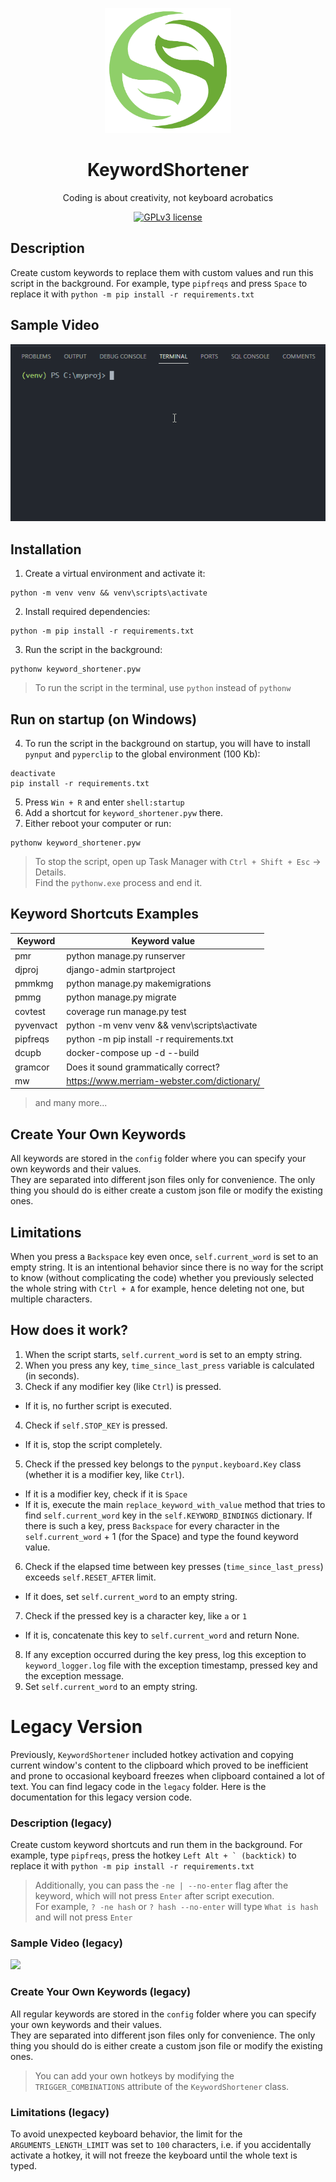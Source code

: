 <div align = "center">

<img src="./media/logo.png" height="200"></img>

<h1>KeywordShortener</h1>

<p>Coding is about creativity, not keyboard acrobatics</p>

[![GPLv3 license](https://img.shields.io/badge/License-GPLv3-blue.svg)](https://www.gnu.org/licenses/gpl-3.0.en.html)

</div>


## Description
Create custom keywords to replace them with custom values and run this script in the background. For example, type `pipfreqs` and press `Space` to replace it with `python -m pip install -r requirements.txt`


## Sample Video
<img src="media/demo.gif"></img>


## Installation
1. Create a virtual environment and activate it:
```
python -m venv venv && venv\scripts\activate
```
2. Install required dependencies:
```
python -m pip install -r requirements.txt
```
3. Run the script in the background:
```
pythonw keyword_shortener.pyw
```
> To run the script in the terminal, use `python` instead of `pythonw`


## Run on startup (on Windows)
4. To run the script in the background on startup, you will have to install `pynput` and `pyperclip` to the global environment (100 Kb):
```
deactivate
pip install -r requirements.txt
```
5. Press `Win + R` and enter `shell:startup`
1. Add a shortcut for `keyword_shortener.pyw` there.
1. Either reboot your computer or run:
```
pythonw keyword_shortener.pyw
```
> To stop the script, open up Task Manager with `Ctrl + Shift + Esc` -> Details.<br>Find the `pythonw.exe` process and end it.


## Keyword Shortcuts Examples
| Keyword | Keyword value |
| ------- | ------------- |
| pmr | python manage.py runserver |
| djproj | django-admin startproject |
| pmmkmg | python manage.py makemigrations |
| pmmg | python manage.py migrate |
| covtest | coverage run manage.py test |
| pyvenvact | python -m venv venv && venv\\scripts\\activate |
| pipfreqs | python -m pip install -r requirements.txt |
| dcupb | docker-compose up -d --build |
| gramcor | Does it sound grammatically correct? |
| mw | https://www.merriam-webster.com/dictionary/ |
> and many more...


## Create Your Own Keywords
All keywords are stored in the `config` folder where you can specify your own keywords and their values.
<br>
They are separated into different json files only for convenience. The only thing you should do is either create a custom json file or modify the existing ones.


## Limitations
When you press a `Backspace` key even once, `self.current_word` is set to an empty string. It is an intentional behavior since there is no way for the script to know (without complicating the code) whether you previously selected the whole string with `Ctrl + A` for example, hence deleting not one, but multiple characters.


## How does it work?
1. When the script starts, `self.current_word` is set to an empty string.
1. When you press any key, `time_since_last_press` variable is calculated (in seconds).
1. Check if any modifier key (like `Ctrl`) is pressed.
* If it is, no further script is executed.
4. Check if `self.STOP_KEY` is pressed.
* If it is, stop the script completely.
5. Check if the pressed key belongs to the `pynput.keyboard.Key` class (whether it is a modifier key, like `Ctrl`).
* If it is a modifier key, check if it is `Space`
* If it is, execute the main `replace_keyword_with_value` method that tries to find `self.current_word` key in the `self.KEYWORD_BINDINGS` dictionary. If there is such a key, press `Backspace` for every character in the `self.current_word` + 1 (for the Space) and type the found keyword value.
6. Check if the elapsed time between key presses (`time_since_last_press`) exceeds `self.RESET_AFTER` limit.
* If it does, set `self.current_word` to an empty string.
7. Check if the pressed key is a character key, like `a` or `1`
* If it is, concatenate this key to `self.current_word` and return None.
8. If any exception occurred during the key press, log this exception to `keyword_logger.log` file with the exception timestamp, pressed key and the exception message.
9. Set `self.current_word` to an empty string.


# Legacy Version
Previously, `KeywordShortener` included hotkey activation and copying current window's content to the clipboard which proved to be inefficient and prone to occasional keyboard freezes when clipboard contained a lot of text. You can find legacy code in the `legacy` folder. Here is the documentation for this legacy version code.


### Description (legacy)
Create custom keyword shortcuts and run them in the background. For example, type `pipfreqs`, press the hotkey ``Left Alt + ` (backtick)`` to replace it with `python -m pip install -r requirements.txt`
> Additionally, you can pass the `-ne | --no-enter` flag after the keyword, which will not press `Enter` after script execution.
<br>For example, `? -ne hash` or `? hash --no-enter` will type `What is hash` and will not press `Enter`


### Sample Video (legacy)
<img src="media/sample.gif"></img>


### Create Your Own Keywords (legacy)
All regular keywords are stored in the `config` folder where you can specify your own keywords and their values.
<br>
They are separated into different json files only for convenience. The only thing you should do is either create a custom json file or modify the existing ones.
<br>
> You can add your own hotkeys by modifying the `TRIGGER_COMBINATIONS` attribute of the `KeywordShortener` class.


### Limitations (legacy)
To avoid unexpected keyboard behavior, the limit for the `ARGUMENTS_LENGTH_LIMIT` was set to `100` characters, i.e. if you accidentally activate a hotkey, it will not freeze the keyboard until the whole text is typed.